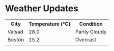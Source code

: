 # Weather Updates

<!-- WEATHER-UPDATE-START -->
<table><tr><th>City</th><th>Temperature (°C)</th><th>Condition</th></tr><tr><td>Valsad</td><td>28.0</td><td>Partly Cloudy</td></tr><tr><td>Boston</td><td>15.2</td><td>Overcast</td></tr><tr><td></td><td></td><td></td></tr></table>
<!-- WEATHER-UPDATE-END -->
